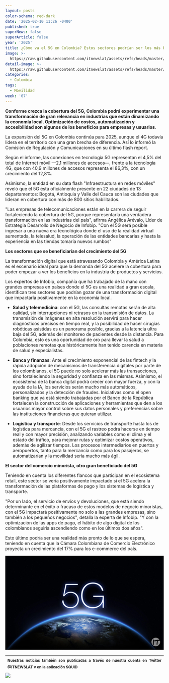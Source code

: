 ```yaml
---
layout: posts
color-schema: red-dark
date: '2025-02-10 11:26 -0400'
published: true
superNews: false
superArticle: false
year: '2025'
title: ¿Cómo va el 5G en Colombia? Estos sectores podrían ser los más beneficiados
image: >-
  https://raw.githubusercontent.com/itnewslat/assets/refs/heads/master/img/540x320/5G-Telefonica-p.jpg
detail-image: >-
  https://raw.githubusercontent.com/itnewslat/assets/refs/heads/master/img/1024x680/5G-Telefonica-g.jpg
categories:
  - Colombia
tags:
  - Movilidad
week: '07'
---
```

**Conforme crezca la cobertura del 5G, Colombia podrá experimentar una transformación de gran relevancia en industrias que están dinamizando la economía local. Optimización de costos, automatización y accesibilidad son algunos de los beneficios para empresas y usuarios**.

La expansión del 5G en Colombia continúa para 2025, aunque el 4G todavía lidera en el territorio con una gran brecha de diferencia. Así lo informó la Comisión de Regulación y Comunicaciones en su último flash report.

Según el informe, las conexiones en tecnología 5G representan el 4,5% del total de Internet móvil —2,1 millones de accesos—, frente a la tecnología 4G, que con 40,9 millones de accesos representa el 86,3%, con un crecimiento del 12,8%.

Asimismo, la entidad en su data flash "Infraestructura en redes móviles" reveló que el 5G está oficialmente presente en 22 ciudades de 13 departamentos: Bogotá, Antioquia y Valle del Cauca son las ciudades que lideran en cobertura con más de 800 sitios habilitados.

"Las empresas de telecomunicaciones están en la carrera de seguir fortaleciendo la cobertura del 5G, porque representaría una verdadera transformación en las industrias del país", afirma Angélica Arévalo, Líder de Estrategia Desarrollo de Negocio de Infobip. "Con el 5G será posible ingresar a una nueva era tecnológica donde el uso de la realidad virtual aumentada, la telesalud, la operación de las entidades bancarias y hasta la experiencia en las tiendas tomaría nuevos rumbos"

**Los sectores que se beneficiarían del crecimiento del 5G**

La transformación digital que está atravesando Colombia y América Latina es el escenario ideal para que la demanda del 5G acelere la cobertura para poder empezar a ver los beneficios en la industria de productos y servicios.

Los expertos de Infobip, compañía que ha trabajado de la mano con grandes empresas en países donde el 5G es una realidad a gran escala, identifican tres sectores que podrían gozar de una transformación digital que impactaría positivamente en la economía local.

- **Salud y telemedicina**: con el 5G, las consultas remotas serán de alta calidad, sin interrupciones ni retrasos en la transmisión de datos. La transmisión de imágenes en alta resolución servirá para hacer diagnósticos precisos en tiempo real, y la posibilidad de hacer cirugías robóticas asistidas es un panorama posible, gracias a la latencia ultra baja del 5G, además del monitoreo de pacientes desde la distancia. Para Colombia, esto es una oportunidad de oro para llevar la salud a poblaciones remotas que históricamente han tenido carencia en materia de salud y especialistas.

- **Banca y finanzas**: Ante el crecimiento exponencial de las fintech y la rápida adopción de mecanismos de transferencia digitales por parte de los colombianos, el 5G puede no solo acelerar más las transacciones, sino fortaleciendo la seguridad y confianza en las mismas. Asimismo, el ecosistema de la banca digital podrá crecer con mayor fuerza, y con la ayuda de la IA, los servicios serán mucho más automáticos, personalizados y la detección de fraudes. Iniciativas como el open banking que ya está siendo trabajadas por el Banco de la República fortalecen la construcción de aplicaciones y herramientas que den a los usuarios mayor control sobre sus datos personales y preferencias sobre las instituciones financieras que quieran utilizar.

-  **Logística y transporte**: Desde los servicios de transporte hasta los de logística para mercancía, con el 5G el rastreo podrá hacerse en tiempo real y con mayor precisión, analizando variables como el clima y el estado del tráfico, para mejorar rutas y optimizar costos operativos, además de agilizar tiempos. Los procesos intermediarios en puertos y aeropuertos, tanto para la mercancía como para los pasajeros, se automatizarían y la movilidad sería mucho más ágil.

**El sector del comercio minorista, otro gran beneficiado del 5G**

Teniendo en cuenta los diferentes flancos que participan en el ecosistema retail, este sector se vería positivamente impactado si el 5G acelera la transformación de las plataformas de pago y los sistemas de logística y transporte.

"Por un lado, el servicio de envíos y devoluciones, que está siendo determinante en el éxito o fracaso de estos modelos de negocio minoristas, con el 5G impactará positivamente no solo a las grandes empresas, sino también a los pequeños negocios", detalla la experta de Infobip. "Y con la optimización de las apps de pago, el hábito de algo digital de los colombianos seguiría ascendiendo como en los últimos dos años".

Esto último podría ser una realidad más pronto de lo que se espera, teniendo en cuenta que la Cámara Colombiana de Comercio Electrónico proyecta un crecimiento del 17% para los e-commerce del país. 

![](https://raw.githubusercontent.com/itnewslat/assets/refs/heads/master/img/540x320/5G-Telefonica-p.jpg)

<table style="height: 42px;" width="569">
<tbody>
<tr>
<td style="text-align: justify;"><sub><strong>Nuestras noticias también son publicadas a través de nuestra cuenta en Twitter <a href="https://twitter.com/itnewslat?lang=es">@ITNEWSLAT</a> y en la aplicación <a href="https://squidapp.co/en/">SQUID</a></strong></sub></td>
</tr>
</tbody>
</table>

<img src="https://tracker.metricool.com/c3po.jpg?hash=56f88a41e39ab42c063cc51676587a04"/>